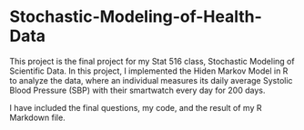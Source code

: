 # Stochastic-Modeling-of-Health-Data

This project is the final project for my Stat 516 class, Stochastic Modeling of Scientific Data. In this project, I implemented the Hiden Markov Model in R to analyze the data, where an individual measures its daily average Systolic Blood Pressure (SBP) with their smartwatch every day for 200 days.

I have included the final questions, my code, and the result of my R Markdown file.
